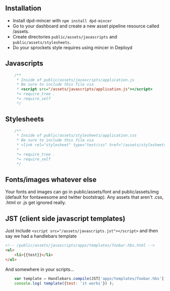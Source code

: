 

## Installation

- Install dpd-mincer with `npm install dpd-mincer`
- Go to your dashboard and create a new asset pipeline resource called /assets.
- Create directories `public/assets/javascripts` and `public/assets/stylesheets`.
- Do your sprockets style requires using mincer in Deployd

## Javascripts

```js
	/**
	 * Inside of public/assets/javascripts/application.js
	 * Be sure to include this file via 
	 * <script src="/assets/javascripts/application.js"></script>
	 *= require_tree .
	 *= require_self
	 */
```

## Stylesheets

```css
	/**
	 * Inside of public/assets/stylesheets/application.css
	 * Be sure to include this file via 
	 * <link rel="stylesheet" type="text/css" href="/assets/stylesheets/application.css">
	 *
	 *= require_tree .
	 *= require_self
	 */
```

## Fonts/images whatever else

Your fonts and images can go in public/assets/font and public/assets/img (default for fontawesome and twitter bootstrap). Any assets that aren't .css, .html or .js get ignored really.

## JST (client side javascript templates)

Just include `<script src="/assets/javascripts.jst"></script>` and then say we had a handlebars template

```html
<!-- /public/assets/javascripts/apps/templates/foobar.hbs.html -->
<ul>
	<li>{{test}}</li>
</ul>
```

And somewhere in your scripts...

```js
	var template = Handlebars.compile(JST['apps/templates/foobar.hbs']);
	console.log( template({test: 'it works'}) );
```
